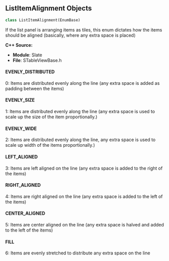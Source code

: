 ## ListItemAlignment Objects

```python
class ListItemAlignment(EnumBase)
```

If the list panel is arranging items as tiles, this enum dictates how the items should be aligned (basically, where any extra space is placed)

**C++ Source:**

- **Module**: Slate
- **File**: STableViewBase.h

<a id="unreal.ListItemAlignment.EVENLY_DISTRIBUTED"></a>

#### EVENLY_DISTRIBUTED

0: Items are distributed evenly along the line (any extra space is added as padding between the items)

<a id="unreal.ListItemAlignment.EVENLY_SIZE"></a>

#### EVENLY_SIZE

1: Items are distributed evenly along the line (any extra space is used to scale up the size of the item proportionally.)

<a id="unreal.ListItemAlignment.EVENLY_WIDE"></a>

#### EVENLY_WIDE

2: Items are distributed evenly along the line, any extra space is used to scale up width of the items proportionally.)

<a id="unreal.ListItemAlignment.LEFT_ALIGNED"></a>

#### LEFT_ALIGNED

3: Items are left aligned on the line (any extra space is added to the right of the items)

<a id="unreal.ListItemAlignment.RIGHT_ALIGNED"></a>

#### RIGHT_ALIGNED

4: Items are right aligned on the line (any extra space is added to the left of the items)

<a id="unreal.ListItemAlignment.CENTER_ALIGNED"></a>

#### CENTER_ALIGNED

5: Items are center aligned on the line (any extra space is halved and added to the left of the items)

<a id="unreal.ListItemAlignment.FILL"></a>

#### FILL

6: Items are evenly stretched to distribute any extra space on the line

<a id="unreal.ScrollIntoViewAlignment"></a>